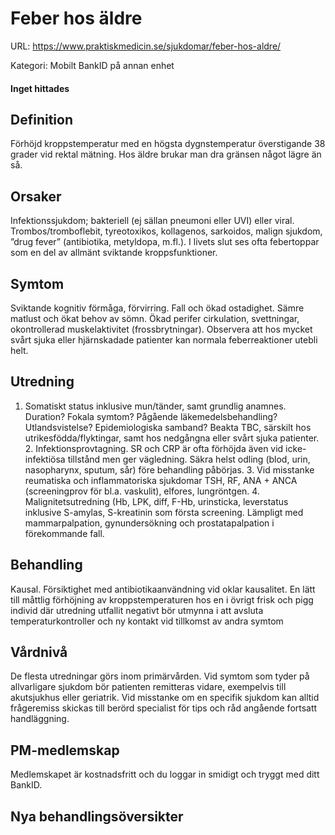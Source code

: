 # Feber hos äldre

URL: https://www.praktiskmedicin.se/sjukdomar/feber-hos-aldre/



Kategori: Mobilt BankID på annan enhet

#### Inget hittades

## Definition

Förhöjd kroppstemperatur med en högsta dygnstemperatur överstigande 38 grader vid rektal mätning. Hos äldre brukar man dra gränsen något lägre än så.

## Orsaker

Infektionssjukdom; bakteriell (ej sällan pneumoni eller UVI) eller viral. Trombos/tromboflebit, tyreotoxikos, kollagenos, sarkoidos, malign sjukdom, ”drug fever” (antibiotika, metyldopa, m.fl.). I livets slut ses ofta febertoppar som en del av allmänt sviktande kroppsfunktioner.

## Symtom

Sviktande kognitiv förmåga, förvirring. Fall och ökad ostadighet. Sämre matlust och ökat behov av sömn. Ökad perifer cirkulation, svettningar, okontrollerad muskelaktivitet (frossbrytningar). Observera att hos mycket svårt sjuka eller hjärnskadade patienter kan normala feberreaktioner utebli helt.

## Utredning

1. Somatiskt status inklusive mun/tänder, samt grundlig anamnes. Duration? Fokala symtom? Pågående läkemedelsbehandling? Utlandsvistelse? Epidemiologiska samband? Beakta TBC, särskilt hos utrikesfödda/flyktingar, samt hos nedgångna eller svårt sjuka patienter. 2. Infektionsprovtagning. SR och CRP är ofta förhöjda även vid icke-infektiösa tillstånd men ger vägledning. Säkra helst odling (blod, urin, nasopharynx, sputum, sår) före behandling påbörjas. 3. Vid misstanke reumatiska och inflammatoriska sjukdomar TSH, RF, ANA + ANCA (screeningprov för bl.a. vaskulit), elfores, lungröntgen. 4. Malignitetsutredning (Hb, LPK, diff, F-Hb, urinsticka, leverstatus inklusive S-amylas, S-kreatinin som första screening. Lämpligt med mammarpalpation, gynundersökning och prostatapalpation i förekommande fall.

## Behandling

Kausal. Försiktighet med antibiotikaanvändning vid oklar kausalitet. En lätt till måttlig förhöjning av kroppstemperaturen hos en i övrigt frisk och pigg individ där utredning utfallit negativt bör utmynna i att avsluta temperaturkontroller och ny kontakt vid tillkomst av andra symtom

## Vårdnivå

De flesta utredningar görs inom primärvården. Vid symtom som tyder på allvarligare sjukdom bör patienten remitteras vidare, exempelvis till akutsjukhus eller geriatrik. Vid misstanke om en specifik sjukdom kan alltid frågeremiss skickas till berörd specialist för tips och råd angående fortsatt handläggning.

## PM-medlemskap

Medlemskapet är kostnadsfritt och du loggar in smidigt och tryggt med ditt BankID.

## Nya behandlingsöversikter

